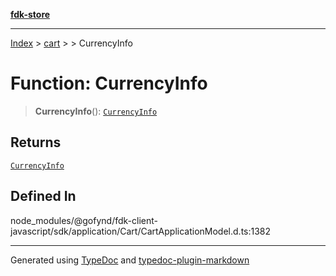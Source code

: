 [**fdk-store**](../../../README.md)
***

[Index](../../../API.md) > [cart](../../README.md) > [<internal>](../README.md) > CurrencyInfo

# Function: CurrencyInfo

> **CurrencyInfo**(): [`CurrencyInfo`](../type-aliases/type-alias.CurrencyInfo.md)

## Returns

[`CurrencyInfo`](../type-aliases/type-alias.CurrencyInfo.md)

## Defined In

node\_modules/@gofynd/fdk-client-javascript/sdk/application/Cart/CartApplicationModel.d.ts:1382

***
Generated using [TypeDoc](https://typedoc.org/) and [typedoc-plugin-markdown](https://www.npmjs.com/package/typedoc-plugin-markdown)
